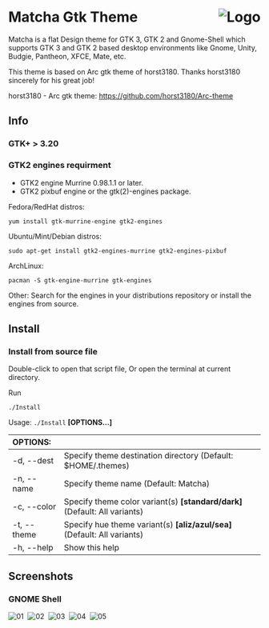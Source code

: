 <img src="https://github.com/vinceliuice/matcha/blob/imgs/logo.png" alt="Logo" align="right" /> Matcha Gtk Theme
======

Matcha is a flat Design theme for GTK 3, GTK 2 and Gnome-Shell which supports GTK 3 and GTK 2 based desktop environments like Gnome, Unity, Budgie, Pantheon, XFCE, Mate, etc.

This theme is based on Arc gtk theme of horst3180. Thanks horst3180 sincerely for his great job!

horst3180 - Arc gtk theme: https://github.com/horst3180/Arc-theme

## Info

### GTK+ > 3.20

### GTK2 engines requirment
- GTK2 engine Murrine 0.98.1.1 or later.
- GTK2 pixbuf engine or the gtk(2)-engines package.

Fedora/RedHat distros:

    yum install gtk-murrine-engine gtk2-engines

Ubuntu/Mint/Debian distros:

    sudo apt-get install gtk2-engines-murrine gtk2-engines-pixbuf

ArchLinux:

    pacman -S gtk-engine-murrine gtk-engines

Other:
Search for the engines in your distributions repository or install the engines from source.

## Install

### Install from source file

Double-click to open that script file,
Or open the terminal at current directory.

Run

    ./Install

Usage:  `./Install`  **[OPTIONS...]**

|  OPTIONS:     | |
|:--------------|:-------------|
| -d, --dest    | Specify theme destination directory (Default: $HOME/.themes) |
| -n, --name    | Specify theme name (Default: Matcha) |
| -c, --color   | Specify theme color variant(s) **[standard/dark]** (Default: All variants) |
| -t, --theme   | Specify hue theme variant(s) **[aliz/azul/sea]** (Default: All variants) |
| -h, --help    | Show this help |

## Screenshots

### GNOME Shell
![01](https://github.com/vinceliuice/matcha/blob/imgs/img-01.jpg?raw=true) 
![02](https://github.com/vinceliuice/matcha/blob/imgs/img-02.jpg?raw=true) 
![03](https://github.com/vinceliuice/matcha/blob/imgs/img-03.jpg?raw=true) 
![04](https://github.com/vinceliuice/matcha/blob/imgs/img-04.jpg?raw=true) 
![05](https://github.com/vinceliuice/matcha/blob/imgs/img-05.jpg?raw=true) 
